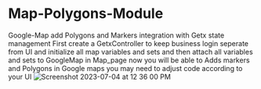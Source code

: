 # Map-Polygons-Module
Google-Map add Polygons and Markers integration with Getx state management 
First create a GetxController to keep business login seperate from UI and initialize all map variables and sets
and then attach all variables and sets to GoogleMap in Map_page 
now you will be able to Adds markers and Polygons in Google maps 
you may need to adjust code according to your UI 
![Screenshot 2023-07-04 at 12 36 00 PM](https://github.com/deviappflutter/Map-Polygons-Module/assets/121431914/79dbc7dc-354a-43ce-b616-bca4acbaeecb)
